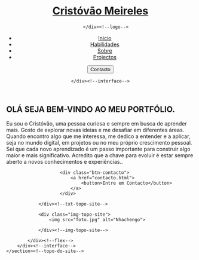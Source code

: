 <!DOCTYPE html>
<html lang="pt-br">
<head>
    <meta charset="UTF-8">
    <meta name="viewport" content="width=device-width, initial-scale=1.0">
    <title>Cristovao Meireles Nhachengo</title>
     <!--Font awesome-->
   <link rel="stylesheet" href="https://cdnjs.cloudflare.com/ajax/libs/font-awesome/6.7.2/css/all.min.css" integrity="sha512-Evv84Mr4kqVGRNSgIGL/F/aIDqQb7xQ2vcrdIwxfjThSH8CSR7PBEakCr51Ck+w+/U6swU2Im1vVX0SVk9ABhg==" crossorigin="anonymous" referrerpolicy="no-referrer" />
   <!--FIm Font awesome-->
   <!--Clipyy-->
<link rel="stylesheet" href=" https://bennettfeely.com/clippy/">
   <!--Fim Clippy-->
    <!--BOOTSTRAP ICONS-->
    <link rel="stylesheet" href="https://cdn.jsdelivr.net/npm/bootstrap-icons@1.11.3/font/bootstrap-icons.min.css">
    <!--FIM BOOTSTAP ICONS-->  
    <link rel="stylesheet" href="style.css">
</head>
<body>
    
<header>
    <div class="interface">
        <div class="logo">
            <a href="#">
                <h1>Cristóvão Meireles</h1>
            </a>

        </div><!--logo-->

<nav class="menu-desktop">
    <ul class="ul open">
        <li><a href="Inicio.html">Inicio</a></li>
        <li><a href="habilidades.html">Habilidades</a></li>
        <li><a href="sobre mim.html">Sobre</a></li>
        <li><a href="projectos.html">Projectos</a></li>
        <div class="close">
        <div class="close-icon  ">
            <i class="fa-sharp fa-solid fa-circle-xmark"></i> 
            </div>
        </div>
    </ul>
    <div class="menu-icon" onclick="openMenu()">
        <i class="fa-solid fa-bars"></i>
        </div>
    
</nav>
<div class="btn-contacto">
    <a href="contacto.html">
        <button>Contacto</button>
    </a>

</div><!--btn-contacto-->

    </div><!--interface-->
</header>

<main>
    <section class="topo-do-site">
        <div class="interface">
            <div class="flex">
                <div class="txt-topo-site">
                    <h1>OLÁ SEJA BEM-VINDO AO MEU PORTFÓLIO<span>.</span></h1>
                    <p>Eu sou o Cristóvão, uma pessoa curiosa e sempre em busca de aprender mais. Gosto de explorar novas ideias e me desafiar em diferentes áreas. 
                        Quando encontro algo que me interessa, me dedico a entender e a aplicar, seja no mundo digital, em projetos ou no meu próprio crescimento pessoal. 
                        Sei que cada novo aprendizado é um passo importante para construir algo maior e mais significativo. 
                        Acredito que a chave para evoluir é estar sempre aberto a novos conhecimentos e experiências..</p>

                        <div class="btn-contacto">
                            <a href="contacto.html">
                                <button>Entre em Contacto</button>
                            </a>
                        </div>

                </div><!--txt-topo-site-->

                <div class="img-topo-site">
                    <img src="foto.jpg" alt="Nhachengo">

                </div><!--img-topo-site-->

            </div><!--flex-->
        </div><!--interface-->
    </section><!--topo-do-site-->

</main>

</body>
</html>
